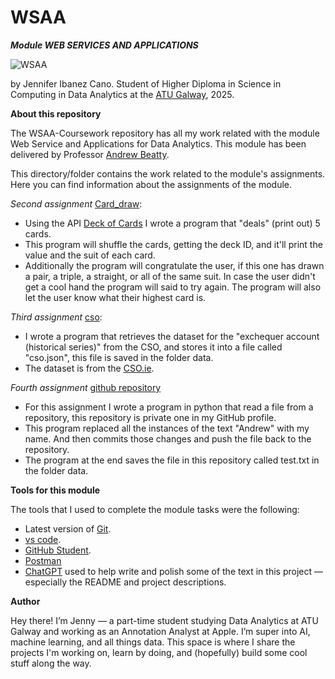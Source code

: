 # WSAA
***Module WEB SERVICES AND APPLICATIONS***

![WSAA](https://10xds.com/wp-content/uploads/2021/03/web-app-development-banner.jpg)


by Jennifer Ibanez Cano. Student of Higher Diploma in Science in Computing in Data Analytics at the [ATU Galway](https://www.atu.ie), 2025.

**About this repository**

The WSAA-Coursework repository has all my work related with the module Web Service and Applications for Data Analytics. This module has been delivered by Professor [Andrew Beatty](https://github.com/andrewbeattycourseware/WSAA-Courseware). 

This directory/folder contains the work related to the module's assignments. Here you can find information about the assignments of the module. 

*Second assignment* [Card_draw](https://github.com/Jennyicano/WSAA-coursework/blob/main/assignments/assignment2-carddraw.py): 

- Using the API [Deck of Cards](https://deckofcardsapi.com/) I wrote a program that "deals" (print out) 5 cards. 
- This program will shuffle the cards, getting the deck ID, and it'll print the value and the suit of each card. 
- Additionally the program will congratulate the user, if this one has drawn a pair, a triple, a straight, or all of the same suit. In case the user didn't get a cool hand the program will said to try again. The program will also let the user know what their highest card is. 

*Third assignment* [cso](https://github.com/Jennyicano/WSAA-coursework/blob/main/assignments/assignment03-cso.py): 

- I wrote a program that retrieves the dataset for the "exchequer account (historical series)" from the CSO, and stores it into a file called "cso.json", this file is saved in the folder data.
- The dataset is from the [CSO.ie](https://data.cso.ie).

*Fourth assignment* [github repository](https://github.com/Jennyicano/WSAA-coursework/blob/main/assignments/assignment04-github.py)

- For this assignment I wrote a program in python that read a file from a repository, this repository is private one in my GitHub profile. 
- This program replaced all the instances of the text "Andrew" with my name. And then commits those changes and push the file back to the repository. 
- The program at the end saves the file in this repository called test.txt in the folder data.

**Tools for this module**

The tools that I used to complete the module tasks were the following: 
 
* Latest version of [Git](https://git-scm.com/downloads).
* [vs code](https://code.visualstudio.com).
* [GitHub Student](https://education.github.com/pack).
* [Postman](https://www.postman.com)
* [ChatGPT](https://chatgpt.com) used to help write and polish some of the text in this project — especially the README and project descriptions.

**Author**

Hey there! I’m Jenny — a part-time student studying Data Analytics at ATU Galway and working as an Annotation Analyst at Apple. I’m super into AI, machine learning, and all things data. This space is where I share the projects I'm working on, learn by doing, and (hopefully) build some cool stuff along the way.
